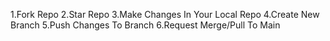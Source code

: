 1.Fork Repo 
2.Star Repo 
3.Make Changes In Your Local Repo 
4.Create New Branch 
5.Push Changes To Branch 
6.Request Merge/Pull To Main
